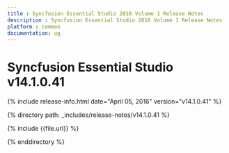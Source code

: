 ```yaml
---
title : Syncfusion Essential Studio 2016 Volume 1 Release Notes
description : Syncfusion Essential Studio 2016 Volume 1 Release Notes
platform : common
documentation: ug
---
```


# Syncfusion Essential Studio v14.1.0.41

{% include release-info.html date="April 05, 2016" version="v14.1.0.41" %} 

{% directory path: _includes/release-notes/v14.1.0.41 %}

{% include {{file.url}} %}

{% enddirectory %}